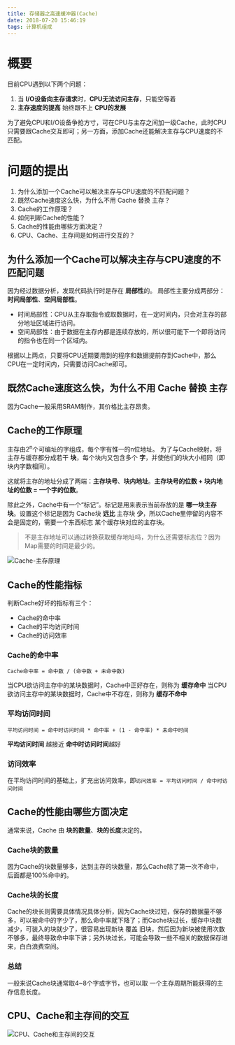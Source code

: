 ```yaml
---
title: 存储器之高速缓冲器(Cache)
date: 2018-07-20 15:46:19
tags: 计算机组成
---
```


# 概要
目前CPU遇到以下两个问题：
1. 当 **I/O设备向主存请求**时，**CPU无法访问主存**，只能空等着
2. **主存速度的提高** 始终跟不上 **CPU的发展**

为了避免CPU和I/O设备争抢方寸，可在CPU与主存之间加一级Cache，此时CPU只需要跟Cache交互即可；另一方面，添加Cache还能解决主存与CPU速度的不匹配。

# 问题的提出
1. 为什么添加一个Cache可以解决主存与CPU速度的不匹配问题？
2. 既然Cache速度这么快，为什么不用 Cache 替换 主存？
3. Cache的工作原理？
4. 如何判断Cache的性能？
5. Cache的性能由哪些方面决定？
6. CPU、Cache、主存间是如何进行交互的？


## 为什么添加一个Cache可以解决主存与CPU速度的不匹配问题
因为经过数据分析，发现代码执行时是存在 **局部性**的。
局部性主要分成两部分：**时间局部性**、**空间局部性**。

* 时间局部性：CPU从主存取指令或取数据时，在一定时间内，只会对主存的部分地址区域进行访问。
* 空间局部性：由于数据在主存内都是连续存放的，所以很可能下一个即将访问的指令也在同一个区域内。

根据以上两点，只要将CPU近期要用到的程序和数据提前存到Cache中，那么CPU在一定时间内，只需要访问Cache即可。

## 既然Cache速度这么快，为什么不用 Cache 替换 主存
因为Cache一般采用SRAM制作，其价格比主存昂贵。

## Cache的工作原理
主存由2<sup>n</sup>个可编址的字组成，每个字有惟一的n位地址。
为了与Cache映射，将主存与缓存都分成若干 **块**，每个块内又包含多个 **字**，并使他们的块大小相同（即块内字数相同）。

这就将主存的地址分成了两端：**主存块号**、**块内地址**。**主存块号的位数 + 块内地址的位数 = 一个字的位数**。

除此之外，Cache中有一个“标记”。标记是用来表示当前存放的是 **哪一块主存块**。设置这个标记是因为 Cache块 **远比** 主存块 **少**，所以Cache里停留的内容不会是固定的，需要一个东西标志 某个缓存块对应的主存块。

> 不是主存地址可以通过转换获取缓存地址吗，为什么还需要标志位？因为Map需要的时间是最少的。

![Cache-主存原理](https://blog-1252749790.file.myqcloud.com/ComputerOrganization/Cache-%E4%B8%BB%E5%AD%98%E5%AD%98%E5%82%A8%E7%A9%BA%E9%97%B4.png)

## Cache的性能指标
判断Cache好坏的指标有三个：
* Cache的命中率
* Cache的平均访问时间
* Cache的访问效率

### Cache的命中率
`Cache命中率 = 命中数 / (命中数 + 未命中数)`

当CPU欲访问主存中的某块数据时，Cache中正好存在，则称为 **缓存命中**
当CPU欲访问主存中的某块数据时，Cache中不存在，则称为 **缓存不命中**

### 平均访问时间
`平均访问时间 = 命中时访问时间 * 命中率 + (1 - 命中率) * 未命中时间`

**平均访问时间** 越接近 **命中时访问时间**越好

### 访问效率
在平均访问时间的基础上，扩充出访问效率，即`访问效率 = 平均访问时间 / 命中时访问时间`

## Cache的性能由哪些方面决定
通常来说，Cache 由 **块的数量**、**块的长度**决定的。
### Cache块的数量
因为Cache的块数量够多，达到主存的块数量，那么Cache除了第一次不命中，后面都是100%命中的。
### Cache块的长度
Cache的块长则需要具体情况具体分析，因为Cache块过短，保存的数据量不够多，可以被命中的字少了，那么命中率就下降了；而Cache块过长，缓存中块数减少，可装入的块就少了，很容易出现新块 覆盖 旧块，然后因为新块被使用次数不够多，最终导致命中率下讲；另外块过长，可能会导致一些不相关的数据保存进来，白白浪费空间。
### 总结
一般来说Cache块通常取4~8个字或字节，也可以取 一个主存周期所能获得的主存信息长度。

## CPU、Cache和主存间的交互
![CPU、Cache和主存间的交互](https://blog-1252749790.file.myqcloud.com/ComputerOrganization/CPU%E3%80%81Cache%E3%80%81%E4%B8%BB%E5%AD%98%E9%97%B4%E7%9A%84%E4%BA%A4%E4%BA%92.png)